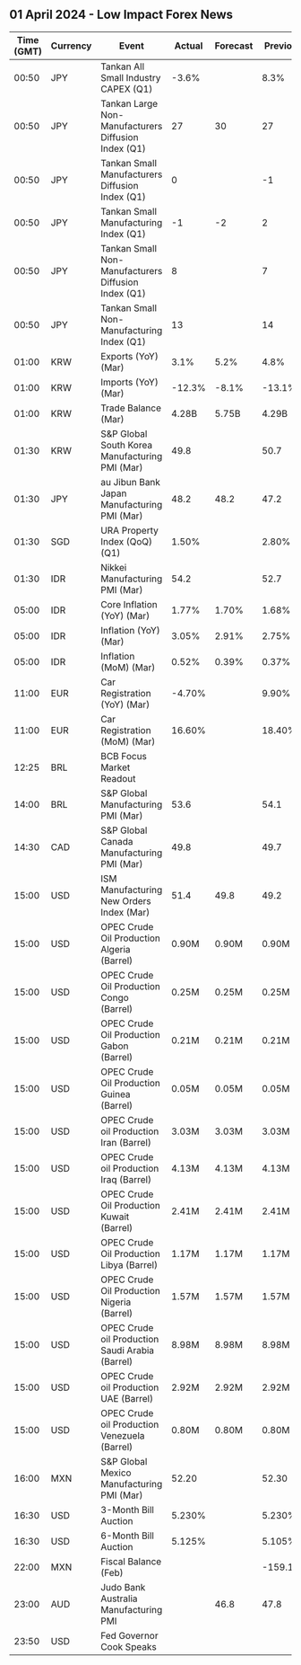 ## 01 April 2024 - Low Impact Forex News

| Time (GMT) | Currency | Event | Actual | Forecast | Previous |
|------|----------|-------|--------|----------|----------|
| 00:50 | JPY | Tankan All Small Industry CAPEX (Q1) | -3.6% |  | 8.3% |
| 00:50 | JPY | Tankan Large Non-Manufacturers Diffusion Index (Q1) | 27 | 30 | 27 |
| 00:50 | JPY | Tankan Small Manufacturers Diffusion Index (Q1) | 0 |  | -1 |
| 00:50 | JPY | Tankan Small Manufacturing Index (Q1) | -1 | -2 | 2 |
| 00:50 | JPY | Tankan Small Non-Manufacturers Diffusion Index (Q1) | 8 |  | 7 |
| 00:50 | JPY | Tankan Small Non-Manufacturing Index (Q1) | 13 |  | 14 |
| 01:00 | KRW | Exports (YoY) (Mar) | 3.1% | 5.2% | 4.8% |
| 01:00 | KRW | Imports (YoY) (Mar) | -12.3% | -8.1% | -13.1% |
| 01:00 | KRW | Trade Balance (Mar) | 4.28B | 5.75B | 4.29B |
| 01:30 | KRW | S&P Global South Korea Manufacturing PMI (Mar) | 49.8 |  | 50.7 |
| 01:30 | JPY | au Jibun Bank Japan Manufacturing PMI (Mar) | 48.2 | 48.2 | 47.2 |
| 01:30 | SGD | URA Property Index (QoQ) (Q1) | 1.50% |  | 2.80% |
| 01:30 | IDR | Nikkei Manufacturing PMI (Mar) | 54.2 |  | 52.7 |
| 05:00 | IDR | Core Inflation (YoY) (Mar) | 1.77% | 1.70% | 1.68% |
| 05:00 | IDR | Inflation (YoY) (Mar) | 3.05% | 2.91% | 2.75% |
| 05:00 | IDR | Inflation (MoM) (Mar) | 0.52% | 0.39% | 0.37% |
| 11:00 | EUR | Car Registration (YoY) (Mar) | -4.70% |  | 9.90% |
| 11:00 | EUR | Car Registration (MoM) (Mar) | 16.60% |  | 18.40% |
| 12:25 | BRL | BCB Focus Market Readout |  |  |  |
| 14:00 | BRL | S&P Global Manufacturing PMI (Mar) | 53.6 |  | 54.1 |
| 14:30 | CAD | S&P Global Canada Manufacturing PMI (Mar) | 49.8 |  | 49.7 |
| 15:00 | USD | ISM Manufacturing New Orders Index (Mar) | 51.4 | 49.8 | 49.2 |
| 15:00 | USD | OPEC Crude Oil Production Algeria (Barrel) | 0.90M | 0.90M | 0.90M |
| 15:00 | USD | OPEC Crude Oil Production Congo (Barrel) | 0.25M | 0.25M | 0.25M |
| 15:00 | USD | OPEC Crude Oil Production Gabon (Barrel) | 0.21M | 0.21M | 0.21M |
| 15:00 | USD | OPEC Crude Oil Production Guinea (Barrel) | 0.05M | 0.05M | 0.05M |
| 15:00 | USD | OPEC Crude oil Production Iran (Barrel) | 3.03M | 3.03M | 3.03M |
| 15:00 | USD | OPEC Crude oil Production Iraq (Barrel) | 4.13M | 4.13M | 4.13M |
| 15:00 | USD | OPEC Crude Oil Production Kuwait (Barrel) | 2.41M | 2.41M | 2.41M |
| 15:00 | USD | OPEC Crude Oil Production Libya (Barrel) | 1.17M | 1.17M | 1.17M |
| 15:00 | USD | OPEC Crude Oil Production Nigeria (Barrel) | 1.57M | 1.57M | 1.57M |
| 15:00 | USD | OPEC Crude oil Production Saudi Arabia (Barrel) | 8.98M | 8.98M | 8.98M |
| 15:00 | USD | OPEC Crude oil Production UAE (Barrel) | 2.92M | 2.92M | 2.92M |
| 15:00 | USD | OPEC Crude oil Production Venezuela (Barrel) | 0.80M | 0.80M | 0.80M |
| 16:00 | MXN | S&P Global Mexico Manufacturing PMI (Mar) | 52.20 |  | 52.30 |
| 16:30 | USD | 3-Month Bill Auction | 5.230% |  | 5.230% |
| 16:30 | USD | 6-Month Bill Auction | 5.125% |  | 5.105% |
| 22:00 | MXN | Fiscal Balance (Feb) |  |  | -159.14B |
| 23:00 | AUD | Judo Bank Australia Manufacturing PMI |  | 46.8 | 47.8 |
| 23:50 | USD | Fed Governor Cook Speaks |  |  |  |
